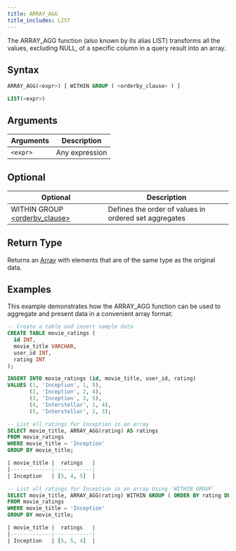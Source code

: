 ```yaml
---
title: ARRAY_AGG
title_includes: LIST
---
```


The ARRAY_AGG function (also known by its alias LIST) transforms all the values, excluding NULL, of a specific column in a query result into an array.

## Syntax

```sql
ARRAY_AGG(<expr>) [ WITHIN GROUP ( <orderby_clause> ) ]

LIST(<expr>)
```

## Arguments

| Arguments | Description    |
|-----------| -------------- |
| `<expr>`  | Any expression |

## Optional

| Optional                            | Description                                           |
|-------------------------------------|-------------------------------------------------------|
| WITHIN GROUP [&lt;orderby_clause&gt;](https://docs.databend.com/sql/sql-commands/query-syntax/query-select#order-by-clause) | Defines the order of values in ordered set aggregates        |

## Return Type

Returns an [Array](../../00-sql-reference/10-data-types/array.md) with elements that are of the same type as the original data.

## Examples

This example demonstrates how the ARRAY_AGG function can be used to aggregate and present data in a convenient array format:

```sql
-- Create a table and insert sample data
CREATE TABLE movie_ratings (
  id INT,
  movie_title VARCHAR,
  user_id INT,
  rating INT
);

INSERT INTO movie_ratings (id, movie_title, user_id, rating)
VALUES (1, 'Inception', 1, 5),
       (2, 'Inception', 2, 4),
       (3, 'Inception', 3, 5),
       (4, 'Interstellar', 1, 4),
       (5, 'Interstellar', 2, 3);

-- List all ratings for Inception in an array
SELECT movie_title, ARRAY_AGG(rating) AS ratings
FROM movie_ratings
WHERE movie_title = 'Inception'
GROUP BY movie_title;

| movie_title |  ratings   |
|-------------|------------|
| Inception   | [5, 4, 5]  |

-- List all ratings for Inception in an array Using `WITHIN GROUP`
SELECT movie_title, ARRAY_AGG(rating) WITHIN GROUP ( ORDER BY rating DESC ) AS ratings
FROM movie_ratings
WHERE movie_title = 'Inception'
GROUP BY movie_title;

| movie_title |  ratings   |
|-------------|------------|
| Inception   | [5, 5, 4]  |
```
